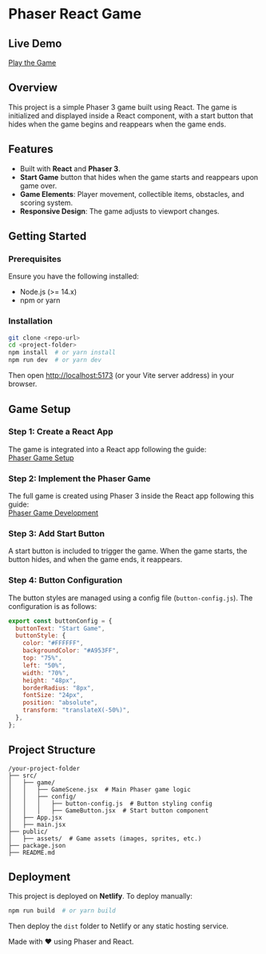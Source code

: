 # Phaser React Game

## Live Demo

[Play the Game](https://curious-meringue-0769c3.netlify.app/)

## Overview

This project is a simple Phaser 3 game built using React. The game is initialized and displayed inside a React component, with a start button that hides when the game begins and reappears when the game ends.

## Features

- Built with **React** and **Phaser 3**.
- **Start Game** button that hides when the game starts and reappears upon game over.
- **Game Elements**: Player movement, collectible items, obstacles, and scoring system.
- **Responsive Design**: The game adjusts to viewport changes.

## Getting Started

### Prerequisites

Ensure you have the following installed:

- Node.js (>= 14.x)
- npm or yarn

### Installation

```sh
git clone <repo-url>
cd <project-folder>
npm install  # or yarn install
npm run dev  # or yarn dev
```

Then open [http://localhost:5173](http://localhost:5173) (or your Vite server address) in your browser.

## Game Setup

### Step 1: Create a React App

The game is integrated into a React app following the guide:\
[Phaser Game Setup](https://phaser.io/tutorials/create-game-app)

### Step 2: Implement the Phaser Game

The full game is created using Phaser 3 inside the React app following this guide:\
[Phaser Game Development](https://phaser.io/tutorials/making-your-first-phaser-3-game/part1)

### Step 3: Add Start Button

A start button is included to trigger the game. When the game starts, the button hides, and when the game ends, it reappears.

### Step 4: Button Configuration

The button styles are managed using a config file (`button-config.js`). The configuration is as follows:

```js
export const buttonConfig = {
  buttonText: "Start Game",
  buttonStyle: {
    color: "#FFFFFF",
    backgroundColor: "#A953FF",
    top: "75%",
    left: "50%",
    width: "70%",
    height: "48px",
    borderRadius: "8px",
    fontSize: "24px",
    position: "absolute",
    transform: "translateX(-50%)",
  },
};
```

## Project Structure

```
/your-project-folder
├── src/
│   ├── game/
│   │   ├── GameScene.jsx  # Main Phaser game logic
│   │   ├── config/
│   │   │   ├── button-config.js  # Button styling config
│   │   │   ├── GameButton.jsx  # Start button component
│   ├── App.jsx
│   ├── main.jsx
├── public/
│   ├── assets/  # Game assets (images, sprites, etc.)
├── package.json
├── README.md
```

## Deployment

This project is deployed on **Netlify**. To deploy manually:

```sh
npm run build  # or yarn build
```

Then deploy the `dist` folder to Netlify or any static hosting service.



Made with ❤️ using Phaser and React.

